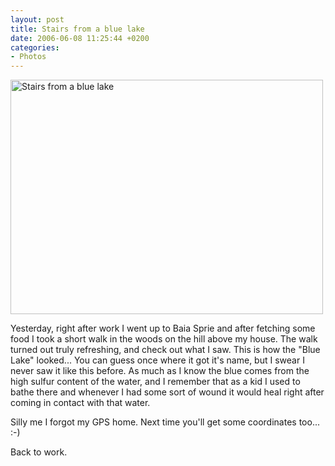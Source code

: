 ```yaml
---
layout: post
title: Stairs from a blue lake
date: 2006-06-08 11:25:44 +0200
categories:
- Photos
---
```

<a href="http://www.flickr.com/photos/janos/162504631/"><img src="http://static.flickr.com/75/162504631_d32ae06eeb.jpg" alt="Stairs from a blue lake" width="500" height="375" border="0" class="image" /></a>

Yesterday, right after work I went up to Baia Sprie and after fetching some food I took a short walk in the woods on the hill above my house. The walk turned out truly refreshing, and check out what I saw. This is how the "Blue Lake" looked... You can guess once where it got it's name, but I swear I never saw it like this before. As much as I know the blue comes from the high sulfur content of the water, and I remember that as a kid I used to bathe there and whenever I had some sort of wound it would heal right after coming in contact with that water.

Silly me I forgot my GPS home. Next time you'll get some coordinates too... :-)

Back to work.
